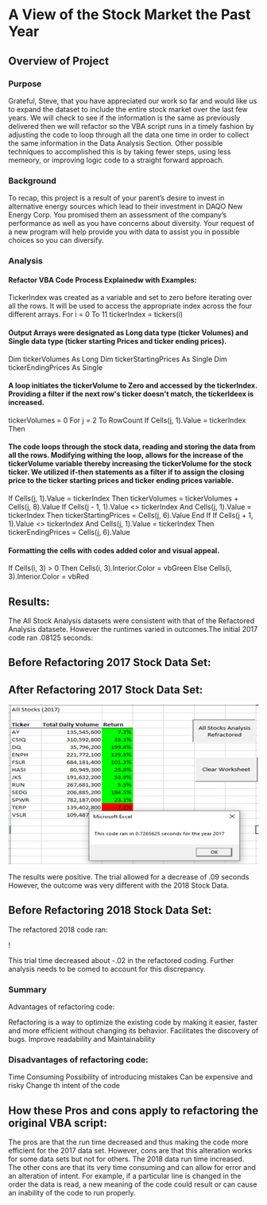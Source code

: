 # A View of the Stock Market the Past Year
## Overview of Project
### Purpose

Grateful, Steve, that you have appreciated our work so far and would like us to expand the dataset to include the entire stock market over the last few years. We will check to see if the information is the same as previously delivered then we will refactor so the VBA script runs in a timely fashion by adjusting the code to loop through all the data one time in order to collect the same information in the Data Analysis Section. Other possible techniques to accomplished this is by taking fewer steps, using less memeory, or improving logic code to a straight forward approach.

### Background

To recap, this project is a result of your parent’s desire to invest in alternative energy sources which lead to their investment in DAQO New Energy Corp. You promised them an assessment of the company’s performance as well as you have concerns about diversity. Your request of a new program will help provide you with data to assist you in possible choices so you can diversify.

### Analysis

#### Refactor VBA Code Process Explainedw with Examples:

TickerIndex was created as a variable and set to zero before iterating over all the rows. It will be used to access the appropriate index across the four different arrays.
For i = 0 To 11 tickerIndex = tickers(i)

#### Output Arrays were designated as Long data type (ticker Volumes) and Single data type (ticker starting Prices and ticker ending prices).

Dim tickerVolumes As Long Dim tickerStartingPrices As Single Dim tickerEndingPrices As Single

#### A loop initiates the tickerVolume to Zero and accessed by the tickerIndex. Providing a filter if the next row's ticker doesn't match, the tickerIdeex is increased.

tickerVolumes = 0 For j = 2 To RowCount If Cells(j, 1).Value = tickerIndex Then

#### The code loops through the stock data, reading and storing the data from all the rows. Modifying withing the loop, allows for the increase of the tickerVolume variable thereby increasing the tickerVolume for the stock ticker. We utilized if-then statements as a filter if to assign the closing price to the ticker starting prices and ticker ending prices variable.

If Cells(j, 1).Value = tickerIndex Then tickerVolumes = tickerVolumes + Cells(j, 8).Value If Cells(j - 1, 1).Value <> tickerIndex And Cells(j, 1).Value = tickerIndex Then tickerStartingPrices = Cells(j, 6).Value End If If Cells(j + 1, 1).Value <> tickerIndex And Cells(j, 1).Value = tickerIndex Then tickerEndingPrices = Cells(j, 6).Value

#### Formatting the cells with codes added color and visual appeal.

If Cells(i, 3) > 0 Then Cells(i, 3).Interior.Color = vbGreen Else Cells(i, 3).Interior.Color = vbRed

## Results:

The All Stock Analysis datasets were consistent with that of the Refactored Analysis datasete. However the runtimes varied in outcomes.The initial 2017 code ran .08125 seconds:

## Before Refactoring 2017 Stock Data Set:



## After Refactoring 2017 Stock Data Set:

![Refracted 2017 Stock Dataset](https://github.com/jacquie0583/Stock-Analysis/blob/main/After%20refactoring%202017.png?raw=true)

The results were positive. The trial allowed for a decrease of .09 seconds However, the outcome was very different with the 2018 Stock Data.

## Before Refactoring 2018 Stock Data Set:



The refactored 2018 code ran:

! 

This trial time decreased about -.02 in the refactored coding. Further analysis needs to be comed to account for this discrepancy.

### Summary
Advantages of refactoring code:

Refactoring is a way to optimize the existing code by making it easier, faster and more efficient without changing its behavior. Facilitates the discovery of bugs. Improve readability and Maintainability

### Disadvantages of refactoring code:

Time Consuming Possibility of introducing mistakes Can be expensive and risky Change th intent of the code

## How these Pros and cons apply to refactoring the original VBA script:
The pros are that the run time decreased and thus making the code more efficient for the 2017 data set. However, cons are that this alteration works for some data sets but not for others. The 2018 data run time increased. The other cons are that its very time consuming and can allow for error and an alteration of intent. For example, if a particular line is changed in the order the data is read, a new meaning of the code could result or can cause an inability of the code to run properly.
